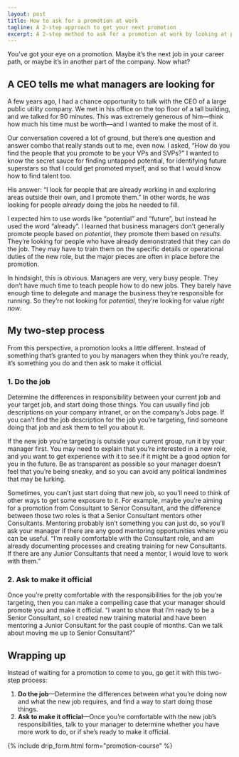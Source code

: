 ```yaml
---
layout: post
title: How to ask for a promotion at work
tagline: A 2-step approach to get your next promotion
excerpt: A 2-step method to ask for a promotion at work by looking at promotions from a manager's perspective.
---
```


You’ve got your eye on a promotion. Maybe it’s the next job in your career path, or maybe it’s in another part of the company. Now what?

## A CEO tells me what managers are looking for

A few years ago, I had a chance opportunity to talk with the CEO of a large public utility company. We met in his office on the top floor of a tall building, and we talked for 90 minutes. This was extremely generous of him—think how much his time must be worth—and I wanted to make the most of it.

Our conversation covered a lot of ground, but there’s one question and answer combo that really stands out to me, even now. I asked, “How do you find the people that you promote to be your VPs and SVPs?” I wanted to know the secret sauce for finding untapped potential, for identifying future superstars so that I could get promoted myself, and so that I would know how to find talent too.

His answer: “I look for people that are already working in and exploring areas outside their own, and I promote them.” In other words, he was looking for people *already* doing the jobs he needed to fill.

I expected him to use words like “potential” and “future”, but instead he used the word “already”. I learned that business managers don’t generally promote people based on *potential*, they promote them based on *results*. They’re looking for people who have already demonstrated that they can do the job. They may have to train them on the specific details or operational duties of the new role, but the major pieces are often in place before the promotion.

In hindsight, this is obvious. Managers are very, very busy people. They don’t have much time to teach people how to do new jobs. They barely have enough time to delegate and manage the business they’re responsible for running. So they’re not looking for *potential*, they’re looking for value *right now*.

## My two-step process

From this perspective, a promotion looks a little different. Instead of something that’s granted to you by managers when they think you’re ready, it’s something you do and then ask to make it official.

### 1. Do the job

Determine the differences in responsibility between your current job and your target job, and start doing those things. You can usually find job descriptions on your company intranet, or on the company’s Jobs page. If you can’t find the job description for the job you’re targeting, find someone doing that job and ask them to tell you about it.

If the new job you’re targeting is outside your current group, run it by your manager first. You may need to explain that you’re interested in a new role, and you want to get experience with it to see if it might be a good option for you in the future. Be as transparent as possible so your manager doesn’t feel that you’re being sneaky, and so you can avoid any political landmines that may be lurking.

Sometimes, you can’t just start doing that new job, so you’ll need to think of other ways to get some exposure to it. For example, maybe you’re aiming for a promotion from Consultant to Senior Consultant, and the difference between those two roles is that a Senior Consultant mentors other Consultants. Mentoring probably isn’t something you can just do, so you’ll ask your manager if there are any good mentoring opportunities where you can be useful. “I’m really comfortable with the Consultant role, and am already documenting processes and creating training for new Consultants. If there are any Junior Consultants that need a mentor, I would love to work with them.”

### 2. Ask to make it official

Once you’re pretty comfortable with the responsibilities for the job you’re targeting, then you can make a compelling case that your manager should promote you and make it official. “I want to show that I’m ready to be a Senior Consultant, so I created new training material and have been mentoring a Junior Consultant for the past couple of months. Can we talk about moving me up to Senior Consultant?”

## Wrapping up

Instead of waiting for a promotion to come to you, go get it with this two-step process:

1. **Do the job**—Determine the differences between what you’re doing now and what the new job requires, and find a way to start doing those things.
2. **Ask to make it official**—Once you’re comfortable with the new job’s responsibilities, talk to your manager to determine whether you have more work to do, or if she’s ready to make it official.

{% include drip_form.html form="promotion-course" %}